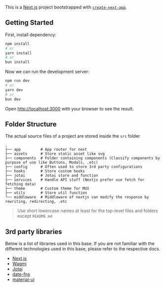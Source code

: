 This is a [Next.js](https://nextjs.org) project bootstrapped with [`create-next-app`](https://nextjs.org/docs/app/api-reference/cli/create-next-app).

## Getting Started

First, install dependency:

```bash
npm install
# or
yarn install
# or
bun install
```

Now we can run the development server:

```bash
npm run dev
# or
yarn dev
# or
bun dev
```

Open [http://localhost:3000](http://localhost:3000) with your browser to see the result.

## Folder Structure

The actual source files of a project are stored inside the
`src` folder

    .
    ├── app         # App router for next
    ├── assets      # Store static asset like svg
    ├── components  # Folder containing components (Classify components by purpose of use like Buttons, Modals, .etc)
    ├── config      # Often used to store 3rd party configurations
    ├── hooks       # Store custom hooks
    ├── jotai       # Jotai store and function
    ├── services    # Handle API stuff (Nextjs prefer use fetch for fetching data)
    ├── theme       # Custom theme for MUI
    ├── utils       # Store util function
    └── middleware  # Middleware of nextjs can modify the response by rewriting, redirecting, .etc

> Use short lowercase names at least for the top-level files and folders except `README.md`

## 3rd party libraries

Below is a list of libraries used in this base. If you are not familiar with the different technologies used in this base, please refer to the respective docs.

- [Next.js](https://nextjs.org)
- [Wagmi](https://wagmi.sh/react/installation)
- [Jotai](https://jotai.org/docs)
- [date-fns](https://date-fns.org/docs/Getting-Started)
- [material-ui](https://mui.com/material-ui/getting-started/usage/)

